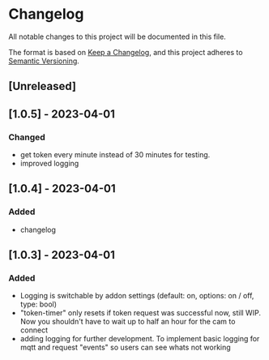 # Changelog

All notable changes to this project will be documented in this file.

The format is based on [Keep a Changelog](https://keepachangelog.com/en/1.0.0/),
and this project adheres to [Semantic Versioning](https://semver.org/spec/v2.0.0.html).

## [Unreleased]

## [1.0.5] - 2023-04-01

### Changed

- get token every minute instead of 30 minutes for testing.
- improved logging

## [1.0.4] - 2023-04-01

### Added

- changelog

## [1.0.3] - 2023-04-01

### Added

- Logging is switchable by addon settings (default: on, options: on / off, type: bool)
- "token-timer" only resets if token request was successful now, still WIP. Now you shouldn't have to wait up to half an hour for the cam to connect
- adding logging for further development. To implement basic logging for mqtt and request "events" so users can see whats not working